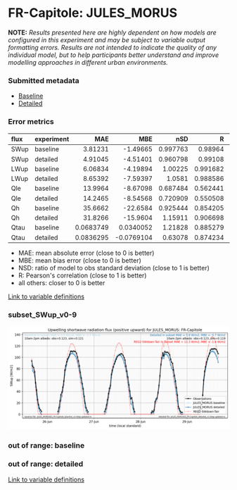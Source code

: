 # FR-Capitole: JULES_MORUS

**NOTE:** *Results presented here are highly dependent on how models are configured in this experiment and may be subject to variable output formatting errors. Results are not intended to indicate the quality of any individual model, but to help participants better understand and improve modelling approaches in different urban environments.*

### Submitted metadata

- [Baseline](JULES_MORUS_FR-Capitole_baseline_attrs.md)
- [Detailed](JULES_MORUS_FR-Capitole_detailed_attrs.md)

### Error metrics

| flux   | experiment   |        MAE |         MBE |      nSD |        R |         5th |      95th |      RMSE |    cRMSE |       AMBE |      1-nSD |        1-R |   nSkewness |   nKurtosis |   Overlap |
|:-------|:-------------|-----------:|------------:|---------:|---------:|------------:|----------:|----------:|---------:|-----------:|-----------:|-----------:|------------:|------------:|----------:|
| SWup   | baseline     |  3.81231   |  -1.49665   | 0.997763 | 0.98964  |  2.65204    |  3.83147  |  5.03961  | 0.143799 |  1.49665   | 0.00223595 | 0.0103597  |   0.13446   |   0.197773  | 0.155624  |
| SWup   | detailed     |  4.91045   |  -4.51401   | 0.960798 | 0.99108  |  2.72068    |  6.48631  |  6.42603  | 0.136667 |  4.51401   | 0.0392009  | 0.00892026 |   0.0366483 |   0.0406313 | 0.145533  |
| LWup   | baseline     |  6.06834   |  -4.19894   | 1.00225  | 0.991682 |  7.4668     | 11.141    |  7.98828  | 0.129145 |  4.19894   | 0.00225027 | 0.00831801 |   0.305202  |   2.43312   | 0.0824771 |
| LWup   | detailed     |  8.65392   |  -7.59397   | 1.0581   | 0.988586 | 17.377      |  7.00171  | 11.5715   | 0.165924 |  7.59397   | 0.0581024  | 0.0114143  |   0.319291  |   2.06307   | 0.0929066 |
| Qle    | baseline     | 13.9964    |  -8.67098   | 0.687484 | 0.562441 |  5.2558     | 19.5712   | 19.3227   | 0.836239 |  8.67098   | 0.312517   | 0.437559   |   0.632558  |   1.0174    | 0.413534  |
| Qle    | detailed     | 14.2465    |  -8.54568   | 0.720909 | 0.550508 |  4.76503    | 18.5653   | 19.5598   | 0.852043 |  8.54568   | 0.279092   | 0.449492   |   0.674366  |   0.929719  | 0.404717  |
| Qh     | baseline     | 35.6662    | -22.6584    | 0.925444 | 0.854205 | 10.5234     | 25.9508   | 48.7245   | 0.524793 | 22.6584    | 0.0745559  | 0.145795   |   0.197662  |   0.616678  | 0.192873  |
| Qh     | detailed     | 31.8266    | -15.9604    | 1.15911  | 0.906698 |  8.96649    | 31.7129   | 43.4404   | 0.491538 | 15.9604    | 0.15911    | 0.0933016  |   0.207698  |   0.347694  | 0.314065  |
| Qtau   | baseline     |  0.0683749 |   0.0340052 | 1.21828  | 0.885279 |  0.00199901 |  0.124839 |  0.108481 | 0.571987 |  0.0340052 | 0.218278   | 0.114721   |   0.059199  |   0.204776  | 0.0667465 |
| Qtau   | detailed     |  0.0836295 |  -0.0769104 | 0.63078  | 0.874234 |  0.00800322 |  0.199806 |  0.124431 | 0.543125 |  0.0769104 | 0.369219   | 0.125766   |   0.0207279 |   0.155148  | 0.221866  |

 - MAE: mean absolute error (close to 0 is better)
 - MBE: mean bias error (close to 0 is better)
 - NSD: ratio of model to obs standard deviation (close to 1 is better)
 - R: Pearson's correlation (close to 1 is better)
 - all others: closer to 0 is better

[Link to variable definitions](../modelattrs/variable_definitions.md)

### <a name="subset_swup_v0-9"></a>subset_SWup_v0-9
[![JULES_MORUS_FR-Capitole_subset_SWup_v0-9.png](JULES_MORUS_FR-Capitole_subset_SWup_v0-9.png)](JULES_MORUS_FR-Capitole_subset_SWup_v0-9.png)

### out of range: baseline


### out of range: detailed



[Link to variable definitions](../modelattrs/variable_definitions.md)


